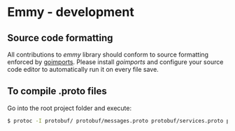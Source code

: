 # Emmy - development

## Source code formatting
All contributions to *emmy* library should conform to source formatting enforced by [goimports](https://godoc.org/golang.org/x/tools/cmd/goimports).
Please install *goimports* and configure your source code editor to automatically run it on every file save.

## To compile .proto files

Go into the root project folder and execute:

```bash
$ protoc -I protobuf/ protobuf/messages.proto protobuf/services.proto protobuf/enums.proto --go_out=plugins=grpc:protobuf
```
